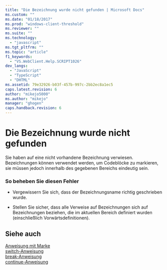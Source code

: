 ```yaml
---
title: "Die Bezeichnung wurde nicht gefunden | Microsoft Docs"
ms.custom: ""
ms.date: "01/18/2017"
ms.prod: "windows-client-threshold"
ms.reviewer: ""
ms.suite: ""
ms.technology: 
  - "javascript"
ms.tgt_pltfrm: ""
ms.topic: "article"
f1_keywords: 
  - "VS.WebClient.Help.SCRIPT1026"
dev_langs: 
  - "JavaScript"
  - "TypeScript"
  - "DHTML"
ms.assetid: 79e32926-b03f-457b-997c-2bb2ec8a1ec5
caps.latest.revision: 6
author: "mikejo5000"
ms.author: "mikejo"
manager: "ghogen"
caps.handback.revision: 6
---
```

# Die Bezeichnung wurde nicht gefunden
Sie haben auf eine nicht vorhandene Bezeichnung verwiesen.  Bezeichnungen können verwendet werden, um Codeblöcke zu markieren, sie müssen jedoch innerhalb des gegebenen Bereichs eindeutig sein.  
  
### So beheben Sie diesen Fehler  
  
-   Vergewissern Sie sich, dass der Bezeichnungsname richtig geschrieben wurde.  
  
-   Stellen Sie sicher, dass alle Verweise auf Bezeichnungen sich auf Bezeichnungen beziehen, die im aktuellen Bereich definiert wurden \(einschließlich Vorwärtsdefinitionen\).  
  
## Siehe auch  
 [Anweisung mit Marke](../../javascript/reference/labeled-statement-javascript.md)   
 [switch\-Anweisung](../../javascript/reference/switch-statement-javascript.md)   
 [break\-Anweisung](../../javascript/reference/break-statement-javascript.md)   
 [continue\-Anweisung](../../javascript/reference/continue-statement-javascript.md)